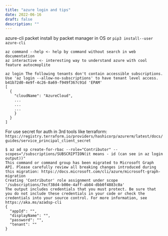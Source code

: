 ```yaml
---
title: "azure login and tips"
date: 2022-06-16
draft: false
description: ""
---
```

azure-cli packet install by packet manager in OS or ```pip3 install--user azure-cli```

```
az command --help <- help by command without search in web documentation
az interactive <- interesting way to understand azure with cool feature autocmoplite

az login The following tenants don't contain accessible subscriptions. Use 'az login --allow-no-subscriptions' to have tenant level access.
b41b72d0-4e9f-4c26-8a69-f949f367c91d 'EPAM'
[
  {
    "cloudName": "AzureCloud",
    ...
    ...
    ...
    }
  }
]
```

For use secret for auth in 3rd tools like terraform:
```https://registry.terraform.io/providers/hashicorp/azurerm/latest/docs/guides/service_principal_client_secret```

```
$ az ad sp create-for-rbac --role="Contributor" --scopes="/subscriptions/SUBSCRIPTION(it means - id (can see in az login output))"
This command or command group has been migrated to Microsoft Graph API. Please carefully review all breaking changes introduced during this migration: https://docs.microsoft.com/cli/azure/microsoft-graph-migration
Creating 'Contributor' role assignment under scope '/subscriptions/7ecf38d4-b00e-4aff-ab84-dbb0f4883c0a'
The output includes credentials that you must protect. Be sure that you do not include these credentials in your code or check the credentials into your source control. For more information, see https://aka.ms/azadsp-cli
{
  "appId": "",
  "displayName": "",
  "password": "",
  "tenant": ""
}
```
